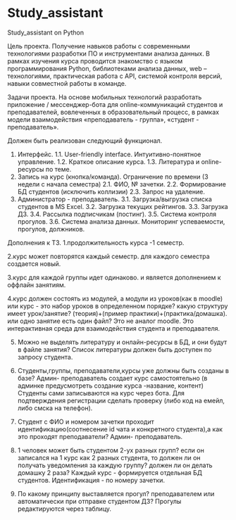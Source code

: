 # Study_assistant
Study_assistant on Python

Цель проекта.
Получение навыков работы с современными технологиями разработки ПО и инструментами анализа данных. В рамках изучения курса проводится
знакомство с языком программирования Python, библиотеками анализа данных, web – технологиями, практическая работа с API, системой контроля версий, навыки совместной работы в команде.

Задачи проекта.
На основе мобильных технологий разработать приложение / мессенджер-бота для online-коммуникаций студентов и преподавателей, вовлеченных
в образовательный процесс, в рамках модели взаимодействия «преподаватель - группа», «студент - преподаватель».

Должен быть реализован следующий функционал.
1. Интерфейс.
1.1. User-friendly interface. Интуитивно-понятное управление.
1.2. Краткое описание курса.
1.3. Литература и online-ресурсы по теме.
2. Запись на курс (кнопка/команда). Ограничение по времени (3 недели с начала
семестра)
2.1. ФИО, № зачетки.
2.2. Формирование БД студентов (исключить коллизии)
2.3. Запрос на удаление.
3. Администратор - преподаватель.
3.1. Загрузка/выгрузка списка студентов в MS Excel.
3.2. Загрузка текущих рейтингов.
3.3. Загрузка ДЗ.
3.4. Рассылка подписчикам (постинг).
3.5. Система контроля прогулов.
3.6. Система анализа данных. Мониторинг успеваемости, прогулов, должников.

Дополнения к ТЗ.
1.продолжительность курса -1 семестр.

2.курс может повторятся каждый семестр. для каждого семестра  создается новый.

3.курс для каждой группы идет одинаково. и является дополнением к оффлайн занятиям.

4.курс должен состоять из модулей, а модули из уроков(как в moodle) или курс - это набор уроков в определенном порядке? какую структуру имеет урок/занятие?  (теория)+(пример практики)+(практика/домашка). или одно занятие есть один файл? Это не аналог moodle.  Это интерактивная среда для взаимодействия студента и преподавателя.

5. Можно не выделять литературу и онлайн-ресурсы в БД, и они будут в файле занятия? Список литературы должен быть доступен по запросу студента.

6. Студенты,группы, преподаватели,курсы уже должны быть созданы в базе?
Админ- преподаватель создает курс самостоятельно (в админке предусмотреть создание курса -название, контент)
Студенты сами записываются на курс через бота.
Для подтверждения регистрации сделать проверку (либо код на емейл, либо смска на телефон).

7. Студент с ФИО и номером зачетки проходит идентификацию(соотнесение id чата и конкретного студента),а как это проходят преподаватели?
Админ- преподаватель.

8. 1 человек может быть студентом 2-ух разных групп? если он записался на 1 курс как 2 разных студента, то должен ли он получать уведомления за каждую группу? должен ли он делать домашку 2 раза?
Каждый курс - формируется отдельная БД студентов.
Идентификация - по номеру зачетки.

9. По какому принципу выставляется прогул? преподавателем или автоматически при отправке студентом ДЗ?
Прогулы редактируются через таблицу.
